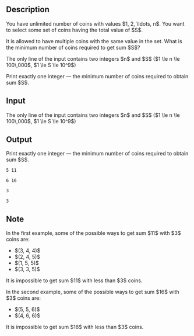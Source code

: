## Description

<div><p>You have unlimited number of coins with values $1, 2, \ldots, n$. You want to select some set of coins having the total value of $S$. </p><p>It is allowed to have multiple coins with the same value in the set. What is the minimum number of coins required to get sum $S$?</p></div><div class="input-specification"><p>The only line of the input contains two integers $n$ and $S$ ($1 \le n \le 100\,000$, $1 \le S \le 10^9$)</p></div><div class="output-specification"><p>Print exactly one integer&nbsp;— the minimum number of coins required to obtain sum $S$.</p></div>

## Input

<p>The only line of the input contains two integers $n$ and $S$ ($1 \le n \le 100\,000$, $1 \le S \le 10^9$)</p>

## Output

<p>Print exactly one integer&nbsp;— the minimum number of coins required to obtain sum $S$.</p>





```input1
5 11

```




```input2
6 16

```




```output1
3
```




```output2
3
```



## Note

<p>In the first example, some of the possible ways to get sum $11$ with $3$ coins are: </p><ul> <li> $(3, 4, 4)$</li><li> $(2, 4, 5)$</li><li> $(1, 5, 5)$</li><li> $(3, 3, 5)$ </li></ul><p>It is impossible to get sum $11$ with less than $3$ coins.</p><p>In the second example, some of the possible ways to get sum $16$ with $3$ coins are: </p><ul> <li> $(5, 5, 6)$</li><li> $(4, 6, 6)$ </li></ul><p>It is impossible to get sum $16$ with less than $3$ coins.</p>
